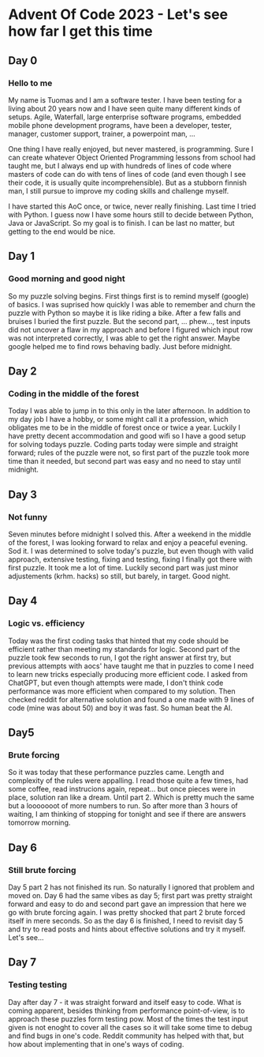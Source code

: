 # Advent Of Code 2023 - Let's see how far I get this time
## Day 0
### Hello to me
My name is Tuomas and I am a software tester. I have been testing for a living about 20 years now and I have seen quite many different kinds of setups. Agile, Waterfall, large enterprise software programs, embedded mobile phone development programs, have been a developer, tester, manager, customer support, trainer, a powerpoint man, ... 

One thing I have really enjoyed, but never mastered, is programming. Sure I can create whatever Object Oriented Programming lessons from school had taught me, but I always end up with hundreds of lines of code where masters of code can do with tens of lines of code (and even though I see their code, it is usually quite incomprehensible). But as a stubborn finnish man, I still pursue to improve my coding skills and challenge myself.

I have started this AoC once, or twice, never really finishing. Last time I tried with Python. I guess now I have some hours still to decide between Python, Java or JavaScript. So my goal is to finish. I can be last no matter, but getting to the end would be nice.

## Day 1
### Good morning and good night
So my puzzle solving begins. First things first is to remind myself (google) of basics. I was suprised how quickly I was able to remember and churn the puzzle with Python so maybe it is like riding a bike. After a few falls and bruises I buried the first puzzle. But the second part, ... phew..., test inputs did not uncover a flaw in my approach and before I figured which input row was not interpreted correctly, I was able to get the right answer. Maybe google helped me to find rows behaving badly. Just before midnight.

## Day 2
### Coding in the middle of the forest
Today I was able to jump in to this only in the later afternoon. In addition to my day job I have a hobby, or some might call it a  profession, which obligates me to be in the middle of forest once or twice a year. Luckily I have pretty decent accommodation and good wifi so I have a good setup for solving todays puzzle. Coding parts today were simple and straight forward; rules of the puzzle were not, so first part of the puzzle took more time than it needed, but second part was easy and no need to stay until midnight.

## Day 3
### Not funny
Seven minutes before midnight I solved this. After a weekend in the middle of the forest, I was looking forward to relax and enjoy a peaceful evening. Sod it. I was determined to solve today's puzzle, but even though with valid approach, extensive testing, fixing and testing, fixing I finally got there with first puzzle. It took me a lot of time. Luckily second part was just minor adjustements (krhm. hacks) so still, but barely, in target. Good night.

## Day 4
### Logic vs. efficiency
Today was the first coding tasks that hinted that my code should be efficient rather than meeting my standards for logic. Second part of the puzzle took few seconds to run, I got the right answer at first try, but previous attempts with aocs' have taught me that in puzzles to come I need to learn new tricks especially producing more efficient code. I asked from ChatGPT, but even though attempts were made, I don't think code performance was more efficient when compared to my solution. Then checked reddit for alternative solution and found a one made with 9 lines of code (mine was about 50) and boy it was fast. So human beat the AI.

## Day5
### Brute forcing
So it was today that these performance puzzles came. Length and complexity of the rules were appalling. I read those quite a few times, had some coffee, read instrucions again, repeat... but once pieces were in place, solution ran like a dream. Until part 2. Which is pretty much the same but a looooooot of more numbers to run. So after more than 3 hours of waiting, I am thinking of stopping for tonight and see if there are answers tomorrow morning.

## Day 6
### Still brute forcing
Day 5 part 2 has not finished its run. So naturally I ignored that problem and moved on. Day 6 had the same vibes as day 5; first part was pretty straight forward and easy to do and second part gave an impression that here we go with brute forcing again. I was pretty shocked that part 2 brute forced itself in mere seconds. So as the day 6 is finished, I need to revisit day 5 and try to read posts and hints about effective solutions and try it myself. Let's see...

## Day 7
### Testing testing
Day after day 7 - it was straight forward and itself easy to code. What is coming apparent, besides thinking from performance point-of-view, is to approach these puzzles form testing pow. Most of the times the test input given is not enoght to cover all the cases so it will take some time to debug and find bugs in one's code. Reddit community has helped with that, but how about implementing that in one's ways of coding.